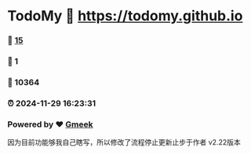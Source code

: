 # TodoMy :link: https://todomy.github.io 
### :page_facing_up: [15](https://todomy.github.io/tag.html) 
### :speech_balloon: 1 
### :hibiscus: 10364 
### :alarm_clock: 2024-11-29 16:23:31 
### Powered by :heart: [Gmeek](https://github.com/Meekdai/Gmeek)

因为目前功能够我自己瞎写，所以修改了流程停止更新止步于作者 v2.22版本
